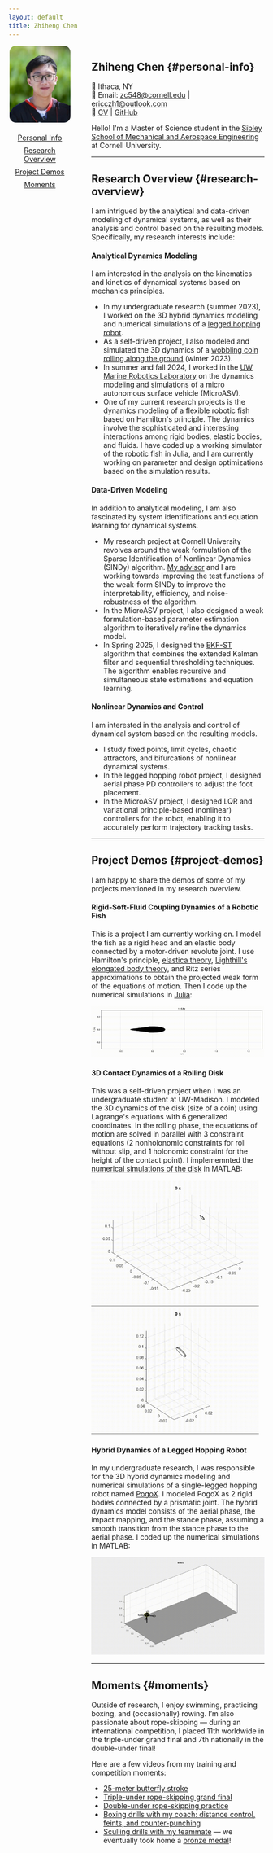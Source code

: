 ```yaml
---
layout: default
title: Zhiheng Chen
---
```


<div style="display: flex; gap: 40px; align-items: flex-start;">

  <!-- hovering avatar and navigation -->
  <div style="position: sticky; top: 4rem; flex-shrink: 0; width: 7.7rem; text-align: center;">
    <img src="./assets/avatar.JPG" width="120" style="border-radius: 0.8rem; margin-bottom: 0.1rem;">
    <div style="margin-top: 1rem; font-size: 0.88rem;">
      <a href="#personal-info" style="display: block; margin: 0.5rem 0;"> Personal Info </a>
      <a href="#research-overview" style="display: block; margin: 0.5rem 0;"> Research Overview </a>
      <a href="#project-demos" style="display: block; margin: 0.5rem 0;"> Project Demos </a>
      <a href="#moments" style="display: block; margin: 0.5rem 0;"> Moments </a>
    </div>
  </div>

  <!-- start of main contents -->
  <div style="flex-grow: 1;">

## Zhiheng Chen {#personal-info}
📍 Ithaca, NY  
📧 Email: zc548@cornell.edu | ericczh1@outlook.com  
🔗 [CV](./assets/CV.pdf) | [GitHub](https://github.com/Zhiheng-Chen?tab=repositories)

Hello! I'm a Master of Science student in the [Sibley School of Mechanical and Aerospace Engineering](https://www.engineering.cornell.edu/mae/) at Cornell University. 

---

## Research Overview {#research-overview}
I am intrigued by the analytical and data-driven modeling of dynamical systems, as well as their analysis and control based on the resulting models. Specifically, my research interests include:

#### Analytical Dynamics Modeling
I am interested in the analysis on the kinematics and kinetics of dynamical systems based on mechanics principles.
- In my undergraduate research (summer 2023), I worked on the 3D hybrid dynamics modeling and numerical simulations of a [legged hopping robot](https://ieeexplore.ieee.org/abstract/document/10611545). 
- As a self-driven project, I also modeled and simulated the 3D dynamics of a [wobbling coin rolling along the ground](https://github.com/Zhiheng-Chen/3D-Rolling-Disk-Dynamics-Simulation) (winter 2023). 
- In summer and fall 2024, I worked in the [UW Marine Robotics Laboratory](https://mrl.engr.wisc.edu/) on the dynamics modeling and simulations of a micro autonomous surface vehicle (MicroASV). 
- One of my current research projects is the dynamics modeling of a flexible robotic fish based on Hamilton's principle. The dynamics involve the sophisticated and interesting interactions among rigid bodies, elastic bodies, and fluids. I have coded up a working simulator of the robotic fish in Julia, and I am currently working on parameter and design optimizations based on the simulation results.

#### Data-Driven Modeling
In addition to analytical modeling, I am also fascinated by system identifications and equation learning for dynamical systems. 
- My research project at Cornell University revolves around the weak formulation of the Sparse Identification of Nonlinear Dynamics (SINDy) algorithm. [My advisor](https://www.engineering.cornell.edu/people/anastasia-bizyaeva/) and I are working towards improving the test functions of the weak-form SINDy to improve the interpretability, efficiency, and noise-robustness of the algorithm. 
- In the MicroASV project, I also designed a weak formulation-based parameter estimation algorithm to iteratively refine the dynamics model. 
- In Spring 2025, I designed the [EKF-ST](https://github.com/Zhiheng-Chen/EKF-ST) algorithm that combines the extended Kalman filter and sequential thresholding techniques. The algorithm enables recursive and simultaneous state estimations and equation learning.

#### Nonlinear Dynamics and Control
I am interested in the analysis and control of dynamical system based on the resulting models.
- I study fixed points, limit cycles, chaotic attractors, and bifurcations of nonlinear dynamical systems.
- In the legged hopping robot project, I designed aerial phase PD controllers to adjust the foot placement.
- In the MicroASV project, I designed LQR and variational principle-based (nonlinear) controllers for the robot, enabling it to accurately perform trajectory tracking tasks.

---

## Project Demos {#project-demos}
I am happy to share the demos of some of my projects mentioned in my research overview.

#### Rigid-Soft-Fluid Coupling Dynamics of a Robotic Fish 
This is a project I am currently working on. I model the fish as a rigid head and an elastic body connected by a motor-driven revolute joint. I use Hamilton's principle, [elastica theory](https://en.wikipedia.org/wiki/Elastica_theory), [Lighthill's elongated body theory](https://royalsocietypublishing.org/doi/10.1098/rspb.1971.0085), and Ritz series approximations to obtain the projected weak form of the equations of motion. Then I code up the numerical simulations in [Julia](https://julialang.org/):

<div style="text-align: left">
    <img src="assets/Fish.gif" width=700/>
</div>

#### 3D Contact Dynamics of a Rolling Disk
This was a self-driven project when I was an undergraduate student at UW-Madison. I modeled the 3D dynamics of the disk (size of a coin) using Lagrange's equations with 6 generalized coordinates. In the rolling phase, the equations of motion are solved in parallel with 3 constraint equations (2 nonholonomic constraints for roll without slip, and 1 holonomic constraint for the height of the contact point). I implememnted the [numerical simulations of the disk](https://github.com/Zhiheng-Chen/3D-Rolling-Disk-Dynamics-Simulation) in MATLAB:

<div style="text-align: left">
    <img src="assets/RollingDisk1.gif" width=330/>
    <img src="assets/RollingDisk2.gif" width=330/>
</div>

#### Hybrid Dynamics of a Legged Hopping Robot
In my undergraduate research, I was responsible for the 3D hybrid dynamics modeling and numerical simulations of a single-legged hopping robot named [PogoX](https://ieeexplore.ieee.org/document/10611545). I modeled PogoX as 2 rigid bodies connected by a prismatic joint. The hybrid dynamics model consists of the aerial phase, the impact mapping, and the stance phase, assuming a smooth transition from the stance phase to the aerial phase. I coded up the numerical simulations in MATLAB:

<div style="text-align: left">
    <img src="assets/PogoX.gif" width=800/>
</div>

---

## Moments {#moments}
Outside of research, I enjoy swimming, practicing boxing, and (occasionally) rowing. I’m also passionate about rope-skipping — during an international competition, I placed 11th worldwide in the triple-under grand final and 7th nationally in the double-under final!


Here are a few videos from my training and competition moments:
- [25-meter butterfly stroke](assets/Butterfly.mp4)
- [Triple-under rope-skipping grand final](assets/RopeSkipping-TrippleUnder.mp4)
- [Double-under rope-skipping practice](assets/RopeSkipping-DoubleUnder.mp4)
- [Boxing drills with my coach: distance control, feints, and counter-punching](assets/Boxing.mp4)
- [Sculling drills with my teammate](assets/Rowing.mp4) — we eventually took home a [bronze medal](assets/RowingMedal.jpg)!